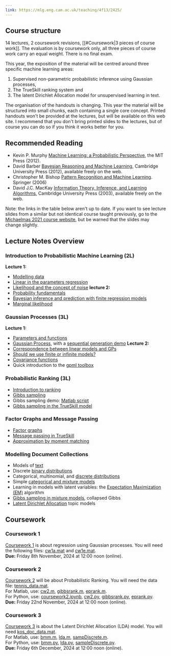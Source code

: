 ```yaml
---
link: https://mlg.eng.cam.ac.uk/teaching/4f13/2425/
---
```

## Course structure
14 lectures, 2 coursework revisions, [[#Coursework|3 pieces of course work]]. The evaluation is by coursework only, all three pieces of course work carry an equal weight. There is no final exam.

This year, the exposition of the material will be centred around three specific machine learning areas: 
1. Supervised non-parametric probabilistic inference using Gaussian processes, 
2. The TrueSkill ranking system and 
3. The latent Dirichlet Allocation model for unsupervised learning in text.

The organisation of the handouts is changing. This year the material will be structured into small chunks, each containing a single core concept. Printed handouts won't be provided at the lectures, but will be available on this web site. I recommend that you don't bring printed slides to the lectures, but of course you can do so if you think it works better for you.
## Recommended Reading
- Kevin P. Murphy [Machine Learning: a Probabilistic Perspective](https://probml.github.io/pml-book/), the MIT Press (2012).
- David Barber [Bayesian Reasoning and Machine Learning](http://web4.cs.ucl.ac.uk/staff/D.Barber/textbook/140324.pdf), Cambridge University Press (2012), available freely on the web.
- Christopher M. Bishop [Pattern Recognition and Machine Learning](https://www.microsoft.com/en-us/research/uploads/prod/2006/01/Bishop-Pattern-Recognition-and-Machine-Learning-2006.pdf). Springer (2006)
- David J.C. MacKay [Information Theory, Inference, and Learning Algorithms](https://www.inference.org.uk/mackay/itila/), Cambridge University Press (2003), available freely on the web.

Note: the links in the table below aren't up to date. If you want to see lecture slides from a similar but not identical course taught previously, go to the [Michaelmas 2021 course website](https://mlg.eng.cam.ac.uk/teaching/4f13/2122), but be warned that the slides may change slightly.

## Lecture Notes Overview

### Introduction to Probabilistic Machine Learning (2L)
**Lecture 1:**
- [Modelling data](https://mlg.eng.cam.ac.uk/teaching/4f13/2425/modelling%20data.pdf)
- [Linear in the parameters regression](https://mlg.eng.cam.ac.uk/teaching/4f13/2425/linear%20in%20the%20parameters%20regression.pdf)
- [Likelihood and the concept of noise](https://mlg.eng.cam.ac.uk/teaching/4f13/2425/likelihood%20and%20noise.pdf)
**lecture 2:**
- [Probability fundamentals](https://mlg.eng.cam.ac.uk/teaching/4f13/2425/probability%20fundamentals.pdf)
- [Bayesian inference and prediction with finite regression models](https://mlg.eng.cam.ac.uk/teaching/4f13/2425/bayesian%20finite%20regression.pdf)
- [Marginal likelihood](https://mlg.eng.cam.ac.uk/teaching/4f13/2425/marginal%20likelihood.pdf)

### Gaussian Processes (3L)
**Lecture 1:**
- [Parameters and functions](https://mlg.eng.cam.ac.uk/teaching/4f13/2425/parameters%20and%20functions.pdf)
- [Gaussian Process](https://mlg.eng.cam.ac.uk/teaching/4f13/2425/gp.pdf), with a [sequential generation demo](https://mlg.eng.cam.ac.uk/teaching/4f13/2425/cw/seq.m)
**Lecture 2:**
- [Correspondence between linear models and GPs](https://mlg.eng.cam.ac.uk/teaching/4f13/2425/correspondence.pdf)
- [Should we use finite or infinite models?](https://mlg.eng.cam.ac.uk/teaching/4f13/2425/infinite.pdf)
- [Covariance functions](https://mlg.eng.cam.ac.uk/teaching/4f13/2425/covariance%20functions.pdf)
- Quick introduction to the [gpml toolbox](http://www.gaussianprocess.org/gpml/code)

### Probabilistic Ranking (3L)

- [Introduction to ranking](https://mlg.eng.cam.ac.uk/teaching/4f13/2425/ranking.pdf)
- [Gibbs sampling](https://mlg.eng.cam.ac.uk/teaching/4f13/2425/gibbs%20sampling.pdf)
- Gibbs sampling demo: [Matlab script](https://mlg.eng.cam.ac.uk/teaching/4f13/2425/cw/gibbs2.m)
- [Gibbs sampling in the TrueSkill model](https://mlg.eng.cam.ac.uk/teaching/4f13/2425/gibbs%20in%20TrueSkill.pdf)

### Factor Graphs and Message Passing

- [Factor graphs](https://mlg.eng.cam.ac.uk/teaching/4f13/2425/factor%20graphs.pdf)
- [Message passing in TrueSkill](https://mlg.eng.cam.ac.uk/teaching/4f13/2425/message%20in%20TrueSkill.pdf)
- [Approximation by moment matching](https://mlg.eng.cam.ac.uk/teaching/4f13/2425/moment%20matching.pdf)

### Modelling Document Collections

- Models of [text](https://mlg.eng.cam.ac.uk/teaching/4f13/2425/text.pdf)
- Discrete [binary distributions](https://mlg.eng.cam.ac.uk/teaching/4f13/2425/binary.pdf)
- Categorical, multinomial, and [discrete distributions](https://mlg.eng.cam.ac.uk/teaching/4f13/2425/discrete.pdf)
- Simple [categorical and mixture models](https://mlg.eng.cam.ac.uk/teaching/4f13/2425/document%20models.pdf)
- Learning in models with latent variables: the [Expectation Maximization (EM)](https://mlg.eng.cam.ac.uk/teaching/4f13/2425/expectation%20maximization.pdf) algorithm
- [Gibbs sampling in mixture models](https://mlg.eng.cam.ac.uk/teaching/4f13/2425/gibbs%20for%20Bayesian%20mixture.pdf), collapsed Gibbs
- [Latent Dirichlet Allocation](https://mlg.eng.cam.ac.uk/teaching/4f13/2425/lda.pdf) topic models


## Coursework
### Coursework 1
[Coursework 1](cw/coursework1.pdf) is about regression using Gaussian processes. You will need the following files: [cw1a.mat](cw/cw1a.mat) and [cw1e.mat](cw/cw1e.mat).  
**Due:** Friday 8th November, 2024 at 12:00 noon (online).
### Coursework 2
[Coursework 2](cw/coursework2.pdf) will be about Probabilistic Ranking. You will need the data file: [tennis_data.mat](cw/tennis_data.mat).  
For Matlab, use: [cw2.m](cw/cw2.m), [gibbsrank.m](cw/gibbsrank.m), [eprank.m](cw/eprank.m).  
For Python, use: [coursework2.ipynb](cw/coursework2.ipynb), [cw2.py](cw/cw2.py), [gibbsrank.py](cw/gibbsrank.py), [eprank.py](cw/eprank.py).  
**Due:** Friday 22nd November, 2024 at 12:00 noon (online).
### Coursework 3
[Coursework 3](cw/coursework3.pdf) is about the Latent Dirichlet Allocation (LDA) model. You will need [kos_doc_data.mat](../1112/cw/kos_doc_data.mat).  
For Matlab, use: [bmm.m](cw/bmm.m), [lda.m](cw/lda.m), [sampDiscrete.m](cw/sampDiscrete.m).  
For Python, use: [bmm.py](cw/bmm.py), [lda.py](cw/lda.py), [sampleDiscrete.py](cw/sampleDiscrete.py).  
**Due:** Friday 6th December, 2024 at 12:00 noon (online).

